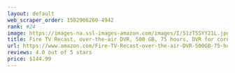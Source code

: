 ```yaml
---
layout: default 
﻿web_scraper_order: 1582906260-4942
rank: #24
image: https://images-na.ssl-images-amazon.com/images/I/51zT5SYY21L.jpg
title: Fire TV Recast, over-the-air DVR, 500 GB, 75 hours, DVR for cord cutters
url: https://www.amazon.com/Fire-TV-Recast-over-the-air-DVR-500GB-75-hours/dp/B01J6A6H74/ref=zg_mw_amazon-devices_24?_encoding=UTF8&psc=1&refRID=HA8PT8MYS6XM4Z96RW7T
reviews: 4.0 out of 5 stars
price: $144.99 
---
```

